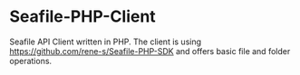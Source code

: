 # Seafile-PHP-Client

Seafile API Client written in PHP. The client is using https://github.com/rene-s/Seafile-PHP-SDK and offers basic file and folder operations.

